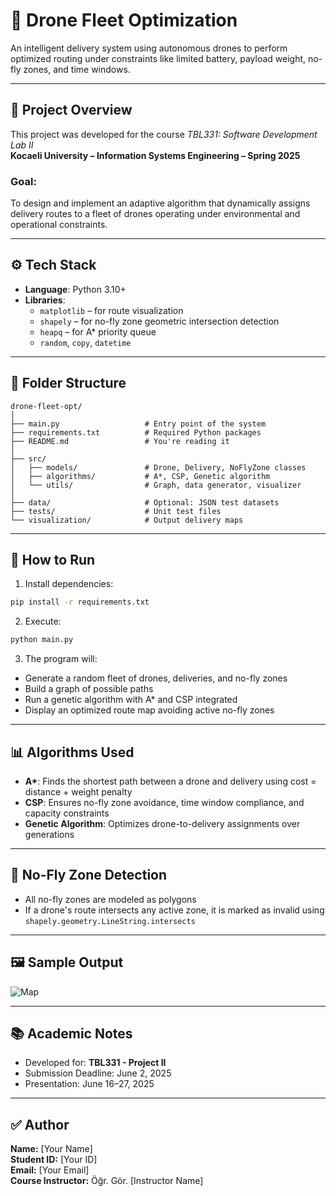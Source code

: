 # 🚁 Drone Fleet Optimization
An intelligent delivery system using autonomous drones to perform optimized routing under constraints like limited battery, payload weight, no-fly zones, and time windows.

---

## 📌 Project Overview

This project was developed for the course *TBL331: Software Development Lab II*  
**Kocaeli University – Information Systems Engineering – Spring 2025**

### Goal:
To design and implement an adaptive algorithm that dynamically assigns delivery routes to a fleet of drones operating under environmental and operational constraints.

---

## ⚙️ Tech Stack

- **Language**: Python 3.10+
- **Libraries**: 
  - `matplotlib` – for route visualization  
  - `shapely` – for no-fly zone geometric intersection detection  
  - `heapq` – for A* priority queue  
  - `random`, `copy`, `datetime`

---

## 📁 Folder Structure

```
drone-fleet-opt/
│
├── main.py                   # Entry point of the system
├── requirements.txt          # Required Python packages
├── README.md                 # You're reading it
│
├── src/
│   ├── models/               # Drone, Delivery, NoFlyZone classes
│   ├── algorithms/           # A*, CSP, Genetic algorithm
│   └── utils/                # Graph, data generator, visualizer
│
├── data/                     # Optional: JSON test datasets
├── tests/                    # Unit test files
└── visualization/            # Output delivery maps
```

---

## 🚀 How to Run

1. Install dependencies:
```bash
pip install -r requirements.txt
```

2. Execute:
```bash
python main.py
```

3. The program will:
- Generate a random fleet of drones, deliveries, and no-fly zones  
- Build a graph of possible paths  
- Run a genetic algorithm with A* and CSP integrated  
- Display an optimized route map avoiding active no-fly zones  

---

## 📊 Algorithms Used

- **A\***: Finds the shortest path between a drone and delivery using cost = distance + weight penalty  
- **CSP**: Ensures no-fly zone avoidance, time window compliance, and capacity constraints  
- **Genetic Algorithm**: Optimizes drone-to-delivery assignments over generations

---

## 🛑 No-Fly Zone Detection

- All no-fly zones are modeled as polygons  
- If a drone's route intersects any active zone, it is marked as invalid using `shapely.geometry.LineString.intersects`

---

## 🖼️ Sample Output

![Map](visualization/sample_map.png)

---

## 📚 Academic Notes

- Developed for: **TBL331 - Project II**  
- Submission Deadline: June 2, 2025  
- Presentation: June 16–27, 2025

---

## ✅ Author

**Name:** [Your Name]  
**Student ID:** [Your ID]  
**Email:** [Your Email]  
**Course Instructor:** Öğr. Gör. [Instructor Name]